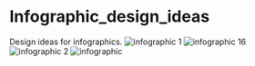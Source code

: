 # Infographic_design_ideas
Design ideas for infographics.
![infographic 1](https://github.com/user-attachments/assets/c03b3d90-348e-44a8-af00-05792287f439)
![infographic 16](https://github.com/user-attachments/assets/857a7576-58c7-4ea8-ae41-7335f2425e05)
![infographic 2](https://github.com/user-attachments/assets/9703a8dc-63af-4de4-b5f9-d314231abcea)
![infographic](https://github.com/user-attachments/assets/fb20dd21-824a-42f7-b50b-ba01ad5e09d2)
